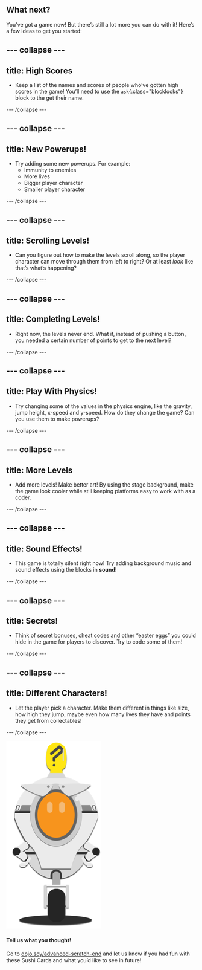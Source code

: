 ## What next?

You’ve got a game now! But there’s still a lot more you can do with it! Here’s a few ideas to get you started:
 
--- collapse ---
--- 
title: High Scores
---

+ Keep a list of the names and scores of people who’ve gotten high scores in the game! You’ll need to use the `ask`{:class="blocklooks"} block to the get their name.

--- /collapse ---

--- collapse ---
--- 
title: New Powerups!
---

+ Try adding some new powerups. For example:
  * Immunity to enemies
  * More lives
  * Bigger player character
  * Smaller player character
 
--- /collapse ---

--- collapse ---
--- 
title: Scrolling Levels!
---

+ Can you figure out how to make the levels scroll along, so the player character can move through them from left to right? Or at least _look_ like that’s what’s happening?
 
--- /collapse ---

--- collapse ---
--- 
title: Completing Levels!
---

+ Right now, the levels never end. What if, instead of pushing a button, you needed a certain number of points to get to the next level?
 
--- /collapse ---

--- collapse ---
--- 
title: Play With Physics!
---

+ Try changing some of the values in the physics engine, like the gravity, jump height, x-speed and y-speed. How do they change the game? 
 Can you use them to make powerups?
 
--- /collapse ---

--- collapse ---
--- 
title: More Levels
---

+ Add more levels! Make better art! By using the stage background, make the game look cooler while still keeping platforms easy to work with as a coder.
 
--- /collapse ---

--- collapse ---
--- 
title: Sound Effects!
---

+ This game is totally silent right now! Try adding background music and sound effects using the blocks in **sound**!
 
--- /collapse ---

--- collapse ---
--- 
title: Secrets!
---

+ Think of secret bonuses, cheat codes and other “easter eggs” you could hide in the game for players to discover. Try to code some of them!
 
--- /collapse ---

--- collapse ---
--- 
title: Different Characters!
---

+ Let the player pick a character. Make them different in things like size, how high they jump, maybe even how many lives they have and points they get from collectables! 

--- /collapse ---

![](images/zero.png) 


#### Tell us what you thought!
Go to [dojo.soy/advanced-scratch-end](http://dojo.soy/advanced-scratch-end) and let us know if you had fun with these Sushi Cards and what you’d like to see in future!